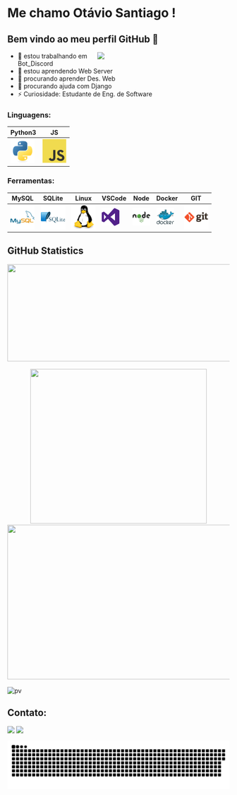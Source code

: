# Me chamo Otávio Santiago ! 
## Bem vindo ao meu perfil GitHub 👋

<img align="right" width="300" src="https://media.tenor.com/pT_eK7L76OEAAAAC/coding-computer-coding.gif" />

- 🔭 estou trabalhando em Bot_Discord
- 🌱 estou aprendendo Web Server
- 👯 procurando aprender Des. Web
- 🤔 procurando ajuda com Django
- ⚡ Curiosidade: Estudante de Eng. de Software

### Linguagens:
| Python3 | JS |
|----------|----------|
|  <img src="https://github.com/devicons/devicon/blob/master/icons/python/python-original.svg" title="Python"  alt="Python" width="55" height="55"/> |  <img src="https://github.com/devicons/devicon/blob/master/icons/javascript/javascript-original.svg" title="JavaScript" alt="JavaScript" width="55" height="55"/> |

### Ferramentas:
| MySQL | SQLite | Linux | VSCode | Node | Docker | GIT |
|-------|--------|-------|--------|------|--------|-----|
| <img src="https://github.com/devicons/devicon/blob/master/icons/mysql/mysql-original-wordmark.svg" title="MySQL" alt="MySQL" width="55" height="55"/> | <img src="https://github.com/devicons/devicon/blob/master/icons/sqlite/sqlite-original-wordmark.svg" title="SQLite" alt="SQLite" width="55" height="55"/> | <img src="https://github.com/devicons/devicon/blob/master/icons/linux/linux-original.svg" title="Linux" alt="Linux" width="55" height="55"/> | <img src="https://github.com/devicons/devicon/blob/master/icons/visualstudio/visualstudio-plain.svg" alt="VSCode" width="40" height="40"/> | <img src="https://raw.githubusercontent.com/devicons/devicon/master/icons/nodejs/nodejs-original-wordmark.svg" alt="Node.js" width="40" height="40"/> | <img src="https://raw.githubusercontent.com/devicons/devicon/master/icons/docker/docker-original-wordmark.svg" alt="Docker" width="40" height="40"/> | <img src="https://github.com/devicons/devicon/blob/master/icons/git/git-original-wordmark.svg" title="Git" alt="Git" width="55" height="55"/> |


## **GitHub Statistics**
<p align="center">
  <img width="800" height="220" src="https://streak-stats.demolab.com?user=Tav1hh&theme=highcontrast&hide_border=true&border_radius=5&card_width=800">
</p>

<p align="center">
  <img width="400" height="350" src="https://github-readme-stats.vercel.app/api/top-langs/?username=Tav1hh&theme=vision-friendly-dark&hide_langs_below=1">
  <img width="600" height="350" src="https://github-readme-stats.vercel.app/api?username=Tav1hh&show_icons=true&theme=vision-friendly-dark">
</p>



![pv](https://pageview.vercel.app/?github_user=Tav1hh)

## Contato:
<div>
<a target="_blank" href="https://www.instagram.com/otta.santiago/"><img loading="lazy" src="https://img.shields.io/badge/-Instagram-%23E4405F?style=for-the-badge&logo=instagram&logoColor=white" target="_blank"></a>
<a target="_blank" href="https://www.linkedin.com/in/otavio-santiago"><img loading="lazy" src="https://img.shields.io/badge/-LinkedIn-%230077B5?style=for-the-badge&logo=linkedin&logoColor=white" target="_blank"></a>   
</div>

<p align="center">
 <img width="1000" src="github-snake.svg" alt="snake"/>
</p>
